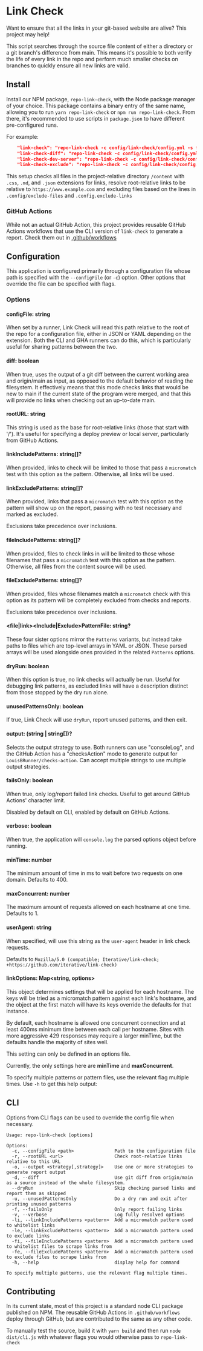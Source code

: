 # Link Check

Want to ensure that all the links in your git-based website are alive? This
project may help!

This script searches through the source file content of either a directory or a
git branch's difference from main. This means it's possible to both verify the
life of every link in the repo and perform much smaller checks on branches to
quickly ensure all new links are valid.

## Install

Install our NPM package, `repo-link-check`, with the Node package manager of
your choice. This package contains a binary entry of the same name, allowing you
to run `yarn repo-link-check` or `npm run repo-link-check`. From there, it's
recommended to use scripts in `package.json` to have different pre-configured
runs.

For example:

```json
    "link-check": "repo-link-check -c config/link-check/config.yml -s filesystem -u",
    "link-check-diff": "repo-link-check -c config/link-check/config.yml",
    "link-check-dev-server": "repo-link-check -c config/link-check/config.yml -r http://localhost:3000",
    "link-check-exclude": "repo-link-check -c config/link-check/config.yml -s filesystem -u only"
```

This setup checks all files in the project-relative directory `/content` with
`.css`, `.md`, and `.json` extensions for links, resolve root-relative links to
be relative to `https://www.example.com` and excluding files based on the lines
in `.config/exclude-files` and `.config.exclude-links`

### GitHub Actions

While not an actual GitHub Action, this project provides reusable GitHub Actions
workflows that use the CLI version of `link-check` to generate a report. Check
them out in
[.github/workflows](https://github.com/iterative/link-check/tree/master/.github/workflows)

## Configuration

This application is configured primarily through a configuration file whose path
is specified with the `--configFile` (or `-c`) option. Other options that
override the file can be specified with flags.

### Options

#### configFile: string

When set by a runner, Link Check will read this path relative to the root of the
repo for a configuration file, either in JSON or YAML depending on the
extension. Both the CLI and GHA runners can do this, which is particularly
useful for sharing patterns between the two.

#### diff: boolean

When true, uses the output of a git diff between the current working area and
origin/main as input, as opposed to the default behavior of reading the
filesystem. It effectively means that this mode checks links that would be new
to main if the current state of the program were merged, and that this will
provide no links when checking out an up-to-date main.

#### rootURL: string

This string is used as the base for root-relative links (those that start with
'/'). It's useful for specifying a deploy preview or local server, particularly
from GitHub Actions.

#### linkIncludePatterns: string[]?

When provided, links to check will be limited to those that pass a `micromatch`
test with this option as the pattern. Otherwise, all links will be used.

#### linkExcludePatterns: string[]?

When provided, links that pass a `micromatch` test with this option as the
pattern will show up on the report, passing with no test necessary and marked as
excluded.

Exclusions take precedence over inclusions.

#### fileIncludePatterns: string[]?

When provided, files to check links in will be limited to those whose filenames
that pass a `micromatch` test with this option as the pattern. Otherwise, all
files from the content source will be used.

#### fileExcludePatterns: string[]?

When provided, files whose filenames match a `micromatch` check with this option
as its pattern will be completely excluded from checks and reports.

Exclusions take precedence over inclusions.

#### <file|link><Include|Exclude>PatternFile: string?

These four sister options mirror the `Patterns` variants, but instead take paths
to files which are top-level arrays in YAML or JSON. These parsed arrays will be
used alongside ones provided in the related `Patterns` options.

#### dryRun: boolean

When this option is true, no link checks will actually be run. Useful for
debugging link patterns, as excluded links will have a description distinct from
those stopped by the dry run alone.

#### unusedPatternsOnly: boolean

If true, Link Check will use `dryRun`, report unused patterns, and then exit.

#### output: (string | string[])?

Selects the output strategy to use. Both runners can use "consoleLog", and the
GitHub Action has a "checksAction" mode to generate output for
`LouisBRunner/checks-action`. Can accept multiple strings to use multiple output
strategies.

#### failsOnly: boolean

When true, only log/report failed link checks. Useful to get around GitHub
Actions' character limit.

Disabled by default on CLI, enabled by default on GitHub Actions.

#### verbose: boolean

When true, the application will `console.log` the parsed options object before
running.

#### minTime: number

The minimum amount of time in ms to wait before two requests on one domain.
Defaults to 400.

#### maxConcurrent: number

The maximum amount of requests allowed on each hostname at one time. Defaults
to 1.

#### userAgent: string

When specified, will use this string as the `user-agent` header in link check
requests.

Defaults to
`Mozilla/5.0 (compatible; Iterative/link-check; +https://github.com/iterative/link-check)`

#### linkOptions: Map<string, options>

This object determines settings that will be applied for each hostname. The keys
will be tried as a micromatch pattern against each link's hostname, and the
object at the first match will have its keys override the defaults for that
instance.

By default, each hostname is allowed one concurrent connection and at least
400ms minimum time between each call per hostname. Sites with more aggressive
429 responses may require a larger minTime, but the defaults handle the majority
of sites well.

This setting can only be defined in an options file.

Currently, the only settings here are **minTime** and **maxConcurrent**.

To specify multiple patterns or pattern files, use the relevant flag multiple
times. Use `-h` to get this help output:

## CLI

Options from CLI flags can be used to override the config file when necessary.

```
Usage: repo-link-check [options]

Options:
  -c, --configFile <path>               Path to the configuration file
  -r, --rootURL <url>                   Check root-relative links relative to this URL
  -o, --output <strategy[,strategy]>    Use one or more strategies to generate report output
  -d, --diff                            Use git diff from origin/main as a source instead of the whole filesystem.
  --dryRun                              Skip checking parsed links and report them as skipped
  -u, --unusedPatternsOnly              Do a dry run and exit after printing unused patterns
  -f, --failsOnly                       Only report failing links
  -v, --verbose                         Log fully resolved options
  -li, --linkIncludePatterns <pattern>  Add a micromatch pattern used to whitelist links
  -le, --linkExcludePatterns <pattern>  Add a micromatch pattern used to exclude links
  -fi, --fileIncludePatterns <pattern>  Add a micromatch pattern used to whitelist files to scrape links from
  -fe, --fileExcludePatterns <pattern>  Add a micromatch pattern used to exclude files to scrape links from
  -h, --help                            display help for command

To specify multiple patterns, use the relevant flag multiple times.
```

## Contributing

In its current state, most of this project is a standard node CLI package
published on NPM. The reusable GitHub Actions in `.github/workflows` deploy
through GitHub, but are contributed to the same as any other code.

To manually test the source, build it with `yarn build` and then run
`node dist/cli.js` with whatever flags you would otherwise pass to
`repo-link-check`
